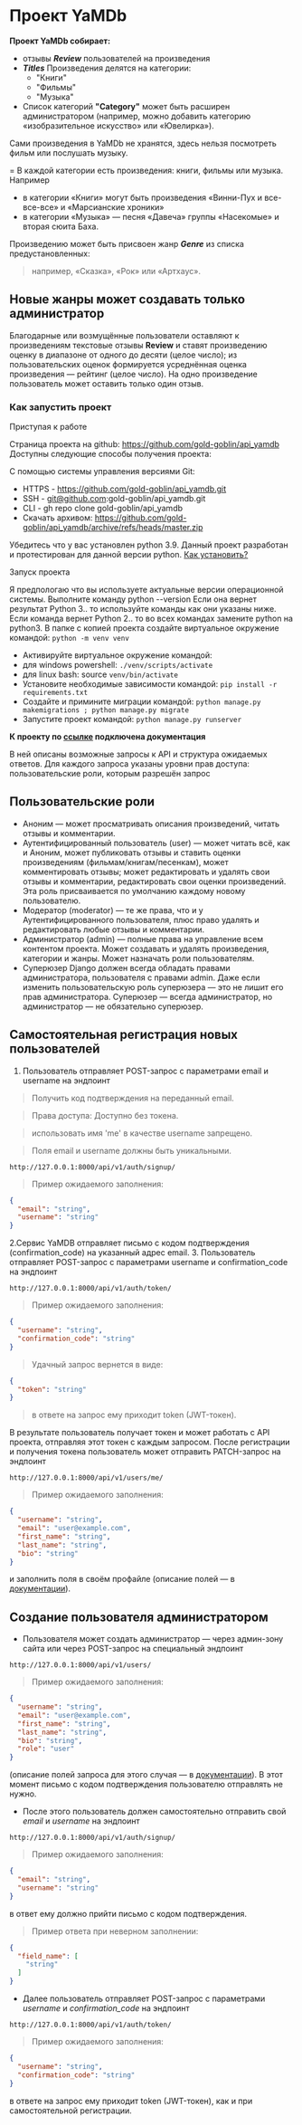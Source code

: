 # Проект YaMDb

**Проект YaMDb собирает:**

- отзывы ***Review*** пользователей на произведения
- ***Titles*** Произведения делятся на категории:
  - "Книги"
  - "Фильмы"
  - "Музыка"
- Список категорий **"Category"** может быть расширен администратором (например, можно добавить категорию «изобразительное искусство» или «Ювелирка»).

Сами произведения в YaMDb не хранятся, здесь нельзя посмотреть фильм или послушать музыку.

=
В каждой категории есть произведения: книги, фильмы или музыка. Например

- в категории «Книги» могут быть произведения «Винни-Пух и все-все-все» и «Марсианские хроники»
- в категории «Музыка» — песня «Давеча» группы «Насекомые» и вторая сюита Баха.

Произведению может быть присвоен жанр ***Genre*** из списка предустановленных:
> например, «Сказка», «Рок» или «Артхаус».

## Новые жанры может создавать только администратор

Благодарные или возмущённые пользователи оставляют к произведениям текстовые отзывы **Review** и ставят произведению оценку в диапазоне от одного до десяти (целое число); из пользовательских оценок формируется усреднённая оценка произведения — рейтинг (целое число). На одно произведение пользователь может оставить только один отзыв.

### Как запустить проект

Приступая к работе

Страница проекта на github: https://github.com/gold-goblin/api_yamdb Доступны следующие способы получения проекта:

С помощью системы управления версиями Git:
* HTTPS - https://github.com/gold-goblin/api_yamdb.git
 * SSH - git@github.com:gold-goblin/api_yamdb.git
 * CLI - gh repo clone gold-goblin/api_yamdb
* Скачать архивом: https://github.com/gold-goblin/api_yamdb/archive/refs/heads/master.zip

Убедитесь что у вас установлен python 3.9. Данный проект разработан и протестирован для данной версии python. [Как установить?](https://www.python.org/downloads/release/python-390/ "Сайт Python")

Запуск проекта

Я предпологаю что вы используете актуальные версии операционной системы. Выполните команду python --version Если она вернет результат Python 3.. то используйте команды как они указаны ниже. Если команда вернет Python 2.. то во всех командах замените python на python3. В папке с копией проекта создайте виртуальное окружение командой: `python -m venv venv`

* Активируйте виртуальное окружение командой:
 * для windows powershell: `./venv/scripts/activate`
 * для linux bash: source `venv/bin/activate`
* Установите необходимые зависимости командой: `pip install -r requirements.txt`
* Создайте и примините миграции командой: `python manage.py makemigrations ; python manage.py migrate`
* Запустите проект командой: `python manage.py runserver`

**К проекту по [ссылке](http://127.0.0.1:8000/redoc/ "инструкия по развертванию проекта находится ниже") подключена документация**

В ней описаны возможные запросы к API и структура ожидаемых ответов. Для каждого запроса указаны уровни прав доступа: пользовательские роли, которым разрешён запрос

## Пользовательские роли

- Аноним — может просматривать описания произведений, читать отзывы и комментарии.
- Аутентифицированный пользователь (user) — может читать всё, как и Аноним, может публиковать отзывы и ставить оценки произведениям (фильмам/книгам/песенкам), может комментировать отзывы; может редактировать и удалять свои отзывы и комментарии, редактировать свои оценки произведений. Эта роль присваивается по умолчанию каждому новому пользователю.
- Модератор (moderator) — те же права, что и у Аутентифицированного пользователя, плюс право удалять и редактировать любые отзывы и комментарии.
- Администратор (admin) — полные права на управление всем контентом проекта. Может создавать и удалять произведения, категории и жанры. Может назначать роли пользователям.
- Суперюзер Django должен всегда обладать правами администратора, пользователя с правами admin. Даже если изменить пользовательскую роль суперюзера — это не лишит его прав администратора. Суперюзер — всегда администратор, но администратор — не обязательно суперюзер.

## Самостоятельная регистрация новых пользователей

1. Пользователь отправляет POST-запрос с параметрами email и username на эндпоинт

> Получить код подтверждения на переданный email.

> Права доступа: Доступно без токена.

> использовать имя 'me' в качестве username запрещено.

> Поля email и username должны быть уникальными.

``
http://127.0.0.1:8000/api/v1/auth/signup/
``
> Пример ожидаемого заполнения:

``` json
{
  "email": "string",
  "username": "string"
}
```

2.Сервис YaMDB отправляет письмо с кодом подтверждения (confirmation_code) на указанный адрес email.
3. Пользователь отправляет POST-запрос с параметрами username и confirmation_code на эндпоинт

``
http://127.0.0.1:8000/api/v1/auth/token/
``
> Пример ожидаемого заполнения:

``` json
{
  "username": "string",
  "confirmation_code": "string"
}
```
> Удачный запрос вернется в виде:

``` json
{
  "token": "string"
}
```

> в ответе на запрос ему приходит token (JWT-токен).

В результате пользователь получает токен и может работать с API проекта, отправляя этот токен с каждым запросом.
После регистрации и получения токена пользователь может отправить PATCH-запрос на эндпоинт

``
http://127.0.0.1:8000/api/v1/users/me/
``
> Пример ожидаемого заполнения:

``` json
{
  "username": "string",
  "email": "user@example.com",
  "first_name": "string",
  "last_name": "string",
  "bio": "string"
}
```

и заполнить поля в своём профайле (описание полей — в [документации](http://127.0.0.1:8000/redoc/)).

## Создание пользователя администратором

- Пользователя может создать администратор — через админ-зону сайта или через POST-запрос на специальный эндпоинт

``
http://127.0.0.1:8000/api/v1/users/
``
> Пример ожидаемого заполнения:

``` json
{
  "username": "string",
  "email": "user@example.com",
  "first_name": "string",
  "last_name": "string",
  "bio": "string",
  "role": "user"
}
```

(описание полей запроса для этого случая — в [документации](http://127.0.0.1:8000/redoc/)).
В этот момент письмо с кодом подтверждения пользователю отправлять не нужно.

- После этого пользователь должен самостоятельно отправить свой *email* и *username* на эндпоинт

``
http://127.0.0.1:8000/api/v1/auth/signup/
``
> Пример ожидаемого заполнения:

``` json
{
  "email": "string",
  "username": "string"
}
```
в ответ ему должно прийти письмо с кодом подтверждения.

> Пример ответа при неверном заполнении:

``` json
{
  "field_name": [
    "string"
  ]
}
```

- Далее пользователь отправляет POST-запрос с параметрами *username* и *confirmation_code* на эндпоинт

``
http://127.0.0.1:8000/api/v1/auth/token/
``
> Пример ожидаемого заполнения:

``` json
{
  "username": "string",
  "confirmation_code": "string"
}
```
в ответе на запрос ему приходит token (JWT-токен), как и при самостоятельной регистрации.
